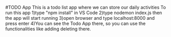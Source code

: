 #TODO App This is a todo list app where we can store our daily activities To run this app 1)type "npm install" in VS Code 2)type nodemon index.js then the app will start running 3)open browser and type localhost:8000 and press enter 4)You can see the Todo App there, so you can use the functionalities like adding deleting there.
